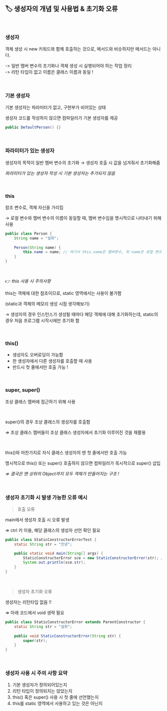 ## 🏷️ 생성자의 개념 및 사용법 & 초기화 오류

</br>

### 생성자

객체 생성 시 new 키워드와 함께 호출하는 것으로, 메서드와 비슷하지만 메서드는 아니다.

-> 일반 멤버 변수의 초기화나 객체 생성 시 실행되어야 하는 작업 정리  
-> 리턴 타입이 없고 이름은 클래스 이름과 동일 !

</br>

### 기본 생성자

기본 생성자는 파라미터가 없고, 구현부가 비어있는 상태

생성자 코드를 작성하지 않으면 컴파일러가 기본 생성자를 제공

```java
public DefaultPerson() {}
```

</br>

### 파라미터가 있는 생성자

생성자의 목적이 일반 멤버 변수의 초기화 → 생성자 호출 시 값을 넘겨줘서 초기화해줌

*파라미터가 있는 생성자 작성 시 기본 생성자는 추가되지 않음*


</br>

### this

참조 변수로, 객체 자신을 가리킴

→ 로컬 변수와 멤버 변수의 이름이 동일할 때, 멤버 변수임을 명시적으로 나타내기 위해 사용

```java
public class Person {
	String name = "설희";
	
	Person(String name) {
		this.name = name; // 여기서 this.name은 멤버변수, 뒤 name은 로컬 변수 나타냄 ✨
	}
}
```

</br>

👉 *this 사용 시 주의사항*

this는 객체에 대한 참조이므로, static 영역에서는 사용이 불가함

(static과 객체의 메모리 생성 시점 생각해보기)

→ 생성자의 경우 인스턴스가 생성될 때마다 해당 객체에 대해 초기화하는데,
static의 경우 처음 프로그램 시작시에만 초기화 함

</br>

### this()

- 생성자도 오버로딩이 가능함
- 한 생성자에서 다른 생성자를 호출할 때 사용
- 반드시 첫 줄에서만 호출 가능 !

</br>

### super, super()

조상 클래스 멤버에 접근하기 위해 사용

</br>

super()의 경우 조상 클래스의 생성자를 호출함

⇒ 조상 클래스 멤버들이 조상 클래스 생성자에서 초기화 이루어진 것을 재활용

</br>

this()와 마찬가지로 자식 클래스 생성자의 맨 첫 줄에서만 호출 가능

명시적으로 this() 또는 super() 호출하지 않으면 컴파일러가 묵시적으로 super() 삽입

*⇒ 결국은 맨 상위의 Object까지 모두 객체가 만들어지는 구조 !*

</br>

### 생성자 초기화 시 발생 가능한 오류 예시

> 호출 오류
> 

main에서 생성자 호출 시 오류 발생

⇒ ctrl 키 이용, 해당 클래스의 생성자 선언 확인 필요

```java
public class StaticConstructorErrorTest {
	static String str = "안녕";

	public static void main(String[] args) {
		StaticConstructorError sce = new StaticConstructorError(str); // 빨간 줄! 오류 발생
		System.out.println(sce.str);
	}
}
```

</br>

> 생성자 초기화 오류
> 

생성자는 리턴타입 없음 !!

⇒ 아래 코드에서 void 생략 필요

```java
public class StaticConstructorError extends ParentConstructor {
	static String str = "설희";
	
	public void StaticConstructorError(String str) {
		super(str);
	}
}
```

</br>

### 생성자 사용 시 주의 사항 요약

1. 기본 생성자가 정의되어있는지
2. 리턴 타입이 정의되지는 않았는지
3. this() 혹은 super() 사용 시 첫 줄에 선언했는지
4. this를 static 영역에서 사용하고 있는 것은 아닌지
